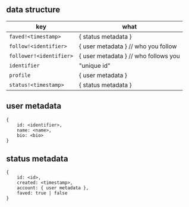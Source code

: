 ## data structure

| key 				 							| what
----------------------------|--------------------------------------
| `faved!<timestamp>`				| { status metadata }
| `follow!<identifier>`			| { user metadata } // who you follow
| `follower!<identifier>`		| { user metadata } // who follows you
| `identifier`		 					| "unique id"
| `profile`			 						| { user metadata }
| `status!<timestamp>`			| { status metadata }

## user metadata

	{
		id: <identifier>,
		name: <name>,
		bio: <bio>
	}

## status metadata

	{
		id: <id>,
		created: <timestamp>,
		account: { user metadata },
		faved: true | false
	}

